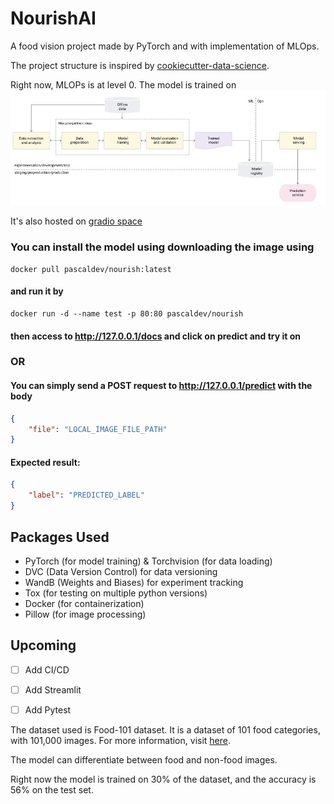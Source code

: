 NourishAI
==============================
A food vision project made by PyTorch and with implementation of MLOps.

The project structure is inspired by [cookiecutter-data-science](https://drivendata.github.io/cookiecutter-data-science/).

Right now, MLOPs is at level 0. The model is trained on
![MLOPSLevel0](MLOPS0.jpeg)

It's also hosted on [gradio space](https://huggingface.co/spaces/mazenAI/livine-demo)

### You can install the model using downloading the image using
```docker
docker pull pascaldev/nourish:latest
```
#### and run it by
```docker
docker run -d --name test -p 80:80 pascaldev/nourish
```
#### then access to http://127.0.0.1/docs and click on predict and try it on

### OR

#### You can simply send a POST request to http://127.0.0.1/predict with the body

```json
{
    "file": "LOCAL_IMAGE_FILE_PATH"
}
```
#### Expected result:
```json
{
    "label": "PREDICTED_LABEL"
}
```

## Packages Used
- PyTorch (for model training) & Torchvision (for data loading)
- DVC (Data Version Control) for data versioning
- WandB (Weights and Biases) for experiment tracking
- Tox (for testing on multiple python versions)
- Docker (for containerization) 
- Pillow (for image processing)

## Upcoming
- [ ] Add CI/CD
- [ ] Add Streamlit
- [ ] Add Pytest


The dataset used is Food-101 dataset. It is a dataset of 101 food categories, with 101,000 images. For more information, visit [here](https://www.kaggle.com/dansbecker/food-101).

The model can differentiate between food and non-food images.

Right now the model is trained on 30% of the dataset, and the accuracy is 56% on the test set.

